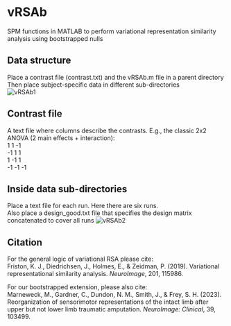 # vRSAb
SPM functions in MATLAB to perform variational representation similarity analysis using bootstrapped nulls

## Data structure
Place a contrast file (contrast.txt) and the vRSAb.m file in a parent directory  
Then place subject-specific data in different sub-directories  
![vRSAb1](https://github.com/dundonnm/vRSAb/assets/39175662/587bbfaa-585c-47a3-b67d-2e4fda29d5e6)

## Contrast file
A text file where columns describe the contrasts. E.g., the classic 2x2 ANOVA (2 main effects + interaction):  
1 1 -1  
-1 1 1  
1 -1 1  
-1 -1 -1  

## Inside data sub-directories
Place a text file for each run. Here there are six runs.  
Also place a design_good.txt file that specifies the design matrix concatenated to cover all runs
![vRSAb2](https://github.com/dundonnm/vRSAb/assets/39175662/425d6a5b-da6b-43ce-8e90-7528ae99b991)

## Citation
For the general logic of variational RSA please cite:  
Friston, K. J., Diedrichsen, J., Holmes, E., & Zeidman, P. (2019). Variational representational similarity analysis. _NeuroImage_, 201, 115986.

For our bootstrapped extension, please also cite:  
Marneweck, M., Gardner, C., Dundon, N. M., Smith, J., & Frey, S. H. (2023). Reorganization of sensorimotor representations of the intact limb after upper but not lower limb traumatic amputation. _NeuroImage: Clinical_, 39, 103499.

